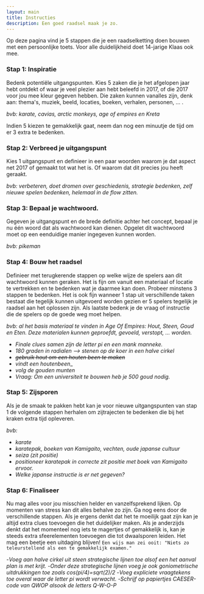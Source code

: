 ```yaml
---
layout: main
title: Instructies
description: Een goed raadsel maak je zo.
---
```


Op deze pagina vind je 5 stappen die je een raadselketting doen bouwen met een persoonlijke toets. 
Voor alle duidelijkheid doet 14-jarige Klaas ook mee.

### Stap 1: Inspiratie
Bedenk potentiële uitgangspunten. Kies 5 zaken die je het afgelopen jaar hebt ontdekt of waar je veel plezier aan hebt beleefd in 2017, of die 2017 voor jou mee kleur gegeven hebben. Die zaken kunnen vanalles zijn, denk aan: thema's, muziek, beeld, locaties, boeken, verhalen, personen, ... . 

_bvb: karate, cavias, arctic monkeys, age of empires en Kreta_

Indien 5 kiezen te gemakkelijk gaat, neem dan nog een minuutje de tijd om er 3 extra te bedenken.

### Stap 2: Verbreed je uitgangspunt
Kies 1 uitgangspunt en definieer in een paar woorden waarom je dat aspect net 2017 of gemaakt tot wat het is. Of waarom dat dit precies jou heeft geraakt.

_bvb: verbeteren, doet dromen over geschiedenis, strategie bedenken, zelf nieuwe spelen bedenken, helemaal in de flow zitten._

### Stap 3: Bepaal je wachtwoord.
Gegeven je uitgangspunt en de brede definitie achter het concept, bepaal je nu één woord dat als wachtwoord kan dienen. Opgelet dit wachtwoord moet op een eenduidige manier ingegeven kunnen worden. 

_bvb: pikeman_

### Stap 4: Bouw het raadsel
Definieer met terugkerende stappen op welke wijze de spelers aan dit wachtwoord kunnen geraken. Het is fijn om vanuit een materiaal of locatie te vertrekken en te bedenken wat je daarmee kan doen. Probeer minstens 3 stappen te bedenken. Het is ook fijn wanneer 1 stap uit verschillende taken bestaat die tegelijk kunnen uitgevoerd worden gezien er 5 spelers tegelijk je raadsel aan het oplossen zijn. Als laatste bedenk je de vraag of instructie die de spelers op de goede weg moet helpen.

_bvb: al het basis materiaal te vinden in Age Of Empires: Hout, Steen, Goud en Eten. Deze materialen kunnen geproefdt, gevoeld, verstopt, ... worden._
- _Finale clues samen zijn de letter pi en een mank manneke._
- _180 graden in radialen --> stenen op de koer in een halve cirkel_
- _~~gebruik hout om een houten been te maken~~_
- _vindt een houtenbeen__
- _volg de gouden munten_
- _Vraag: Om een universiteit te bouwen heb je 500 goud nodig._

### Stap 5: Zijsporen
Als je de smaak te pakken hebt kan je voor nieuwe uitgangspunten van stap 1 de volgende stappen herhalen om zijtrajecten te bedenken die bij het kraken extra tijd opleveren. 

_bvb:_
* _karate_
* _karatepak, boeken van Kamigaito, vechten, oude japanse cultuur_
* _seiza (zit positie)_
* _positioneer karatepak in correcte zit positie met boek van Kamigaito ervoor._
* _Welke japanse instructie is er net gegeven?_

### Stap 6: Finaliseer
Nu mag alles voor jou misschien helder en vanzelfsprekend lijken. Op momenten van stress kan dit alles behalve zo zijn. Ga nog eens door de verschillende stappen. Als je ergens denkt dat het te moeilijk gaat zijn kan je altijd extra clues toevoegen die het duidelijker maken. Als je anderzijds denkt dat het momenteel nog iets te magertjes of gemakkelijk is, kan je steeds extra sfeerelementen toevoegen die tot dwaalsporen leiden. Het mag een beetje een uitdaging blijven! 
`Een wijs man zei ooit: "Niets zo teleurstellend als een te gemakkelijk examen."`

-_Voeg aan halve cirkel uit steen strategische lijnen toe alsof een het aanval plan is met krijt._
-_Onder deze strategische lijnen voeg je ook goniometrische uitdrukkingen toe zoals cos(pi/4)=sqrt(2)/2_
-_Voeg expliciete vraagtekens toe overal waar de letter pi wordt verwacht._
-_Schrijf op papiertjes CAESER-code van QWOP alsook de letters Q-W-O-P_







